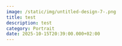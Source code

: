 ```yaml
---
image: /static/img/untitled-design-7-.png
title: test
description: test
category: Portrait
date: 2025-10-15T20:39:00.000+02:00
---
```

